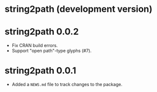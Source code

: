 # string2path (development version)

# string2path 0.0.2

* Fix CRAN build errors.
* Support "open path"-type glyphs (#7).

# string2path 0.0.1

* Added a `NEWS.md` file to track changes to the package.
